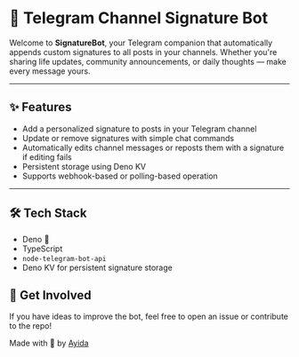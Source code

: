 # 🤖 Telegram Channel Signature Bot

Welcome to **SignatureBot**, your Telegram companion that automatically appends custom signatures to all posts in your channels. Whether you're sharing life updates, community announcements, or daily thoughts — make every message yours.

---

## ✨ Features

- Add a personalized signature to posts in your Telegram channel
- Update or remove signatures with simple chat commands
- Automatically edits channel messages or reposts them with a signature if editing fails
- Persistent storage using Deno KV
- Supports webhook-based or polling-based operation

---

## 🛠️ Tech Stack

- Deno 🦕
- TypeScript
- `node-telegram-bot-api`
- Deno KV for persistent signature storage

## 🤝 Get Involved

If you have ideas to improve the bot, feel free to open an issue or contribute to the repo!

Made with 💙 by [Ayida](https://t.me/aydus_journal)